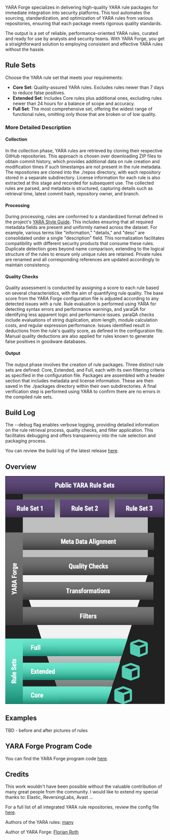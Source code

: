 YARA Forge specializes in delivering high-quality YARA rule packages for immediate integration into security platforms. This tool automates the sourcing, standardization, and optimization of YARA rules from various repositories, ensuring that each package meets rigorous quality standards.

The output is a set of reliable, performance-oriented YARA rules, curated and ready for use by analysts and security teams. With YARA Forge, you get a straightforward solution to employing consistent and effective YARA rules without the hassle.

## Rule Sets

Choose the YARA rule set that meets your requirements:

- **Core Set**: Quality-assured YARA rules. Excludes rules newer than 7 days to reduce false positives.
- **Extended Set**: Includes Core rules plus additional ones, excluding rules newer than 24 hours for a balance of scope and accuracy.
- **Full Set**: The most comprehensive set, offering the widest range of functional rules, omitting only those that are broken or of low quality.

### More Detailed Description

#### Collection

In the collection phase, YARA rules are retrieved by cloning their respective GitHub repositories. This approach is chosen over downloading ZIP files to obtain commit history, which provides additional data on rule creation and modification times if such timestamps are not present in the rule metadata. The repositories are cloned into the ./repos directory, with each repository stored in a separate subdirectory. License information for each rule is also extracted at this stage and recorded for subsequent use. The collected rules are parsed, and metadata is structured, capturing details such as retrieval time, latest commit hash, repository owner, and branch.

#### Processing

During processing, rules are conformed to a standardized format defined in the project's [YARA Style Guide](https://github.com/Neo23x0/YARA-Style-Guide/). This includes ensuring that all required metadata fields are present and uniformly named across the dataset. For example, various terms like "information," "details," and "desc" are consolidated under a single "description" field. This normalization facilitates compatibility with different security products that consume these rules. Duplicate detection goes beyond name comparison, extending to the logical structure of the rules to ensure only unique rules are retained. Private rules are renamed and all corresponding references are updated accordingly to maintain consistency.

#### Quality Checks

Quality assessment is conducted by assigning a score to each rule based on several characteristics, with the aim of quantifying rule quality. The base score from the YARA Forge configuration file is adjusted according to any detected issues with a rule. Rule evaluation is performed using YARA for detecting syntax errors and performance warnings, and yaraQA for identifying less apparent logic and performance issues. yaraQA checks include evaluations of string duplication, atom length, module calculation costs, and regular expression performance. Issues identified result in deductions from the rule's quality score, as defined in the configuration file. Manual quality deductions are also applied for rules known to generate false positives in goodware databases.

#### Output

The output phase involves the creation of rule packages. Three distinct rule sets are defined: Core, Extended, and Full, each with its own filtering criteria as specified in the configuration file. Packages are assembled with a header section that includes metadata and license information. These are then saved in the ./packages directory within their own subdirectories. A final verification step is performed using YARA to confirm there are no errors in the compiled rule sets.

## Build Log

The --debug flag enables verbose logging, providing detailed information on the rule retrieval process, quality checks, and filter application. This facilitates debugging and offers transparency into the rule selection and packaging process.

You can review the build log of the latest release [here](https://github.com/YARAHQ/yara-forge/actions/workflows/weekly-release.yml).

## Overview

![YARA Forge Overview](./assets/images/yara-forge-infograph.png)

## Examples

TBD - before and after pictures of rules

## YARA Forge Program Code

You can find the YARA Forge program code [here](https://github.com/YARAHQ/yara-forge).

## Credits

This work wouldn't have been possible without the valuable contribution of many great people from the community. I would like to extend my special thanks to: Elastic, ReversingLabs, Avast ...

For a full list of all integrated YARA rule repositories, review the config file [here](https://github.com/YARAHQ/yara-forge/blob/master/yara-forge-config.yml).

Authors of the YARA rules: [many](https://github.com/YARAHQ/yara-forge/releases/latest/download/yara-forge-log.txt)

Author of YARA Forge: [Florian Roth](https://x.com/cyb3rops)

